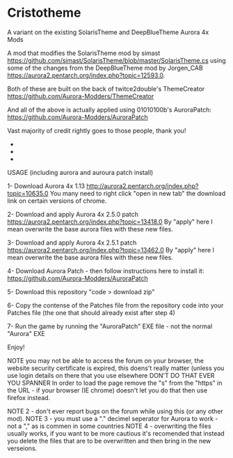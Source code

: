 # Cristotheme
A variant on the existing SolarisTheme and DeepBlueTheme Aurora 4x Mods

A mod that modifies the SolarisTheme mod by simast https://github.com/simast/SolarisTheme/blob/master/SolarisTheme.cs using some of the changes from the DeepBlueTheme mod by Jorgen_CAB https://aurora2.pentarch.org/index.php?topic=12593.0.

Both of these are built on the back of twitce2double's ThemeCreator https://github.com/Aurora-Modders/ThemeCreator

And all of the above is actually applied using 01010100b's AuroraPatch: https://github.com/Aurora-Modders/AuroraPatch

Vast majority of credit rightly goes to those people, thank you!

-
-
-

USAGE (including aurora and auroura patch install) 

1- Download Aurora 4x 1.13 http://aurora2.pentarch.org/index.php?topic=10635.0
You many need to right click "open in new tab" the download link on certain versions of chrome.

2- Download and apply Aurora 4x 2.5.0 patch https://aurora2.pentarch.org/index.php?topic=13418.0
By "apply" here I mean overwrite the base aurora files with these new files.

3- Download and apply Aurora 4x 2.5.1 patch https://aurora2.pentarch.org/index.php?topic=13462.0
By "apply" here I mean overwrite the base aurora files with these new files.

4- Download Aurora Patch - then follow instructions here to install it: https://github.com/Aurora-Modders/AuroraPatch

5- Download this repository "code > download zip" 

6- Copy the contense of the Patches file from the repository code into your Patches file (the one that should already exist after step 4)

7- Run the game by running the "AuroraPatch" EXE file - not the normal "Aurora" EXE

Enjoy! 



NOTE  you may not be able to access the forum on your browser, the website security certificate is expired, this doens't really matter (unless you use login details on there that you use elsewhere DON'T DO THAT EVER YOU SPANNER
In order to load the page remove the "s" from the "https" in the URL - if your browser (IE chrome) doesn't let you do that then use firefox instead. 

NOTE 2 - don't ever report bugs on the forum while using this (or any other mod). 
NOTE 3 - you must use a "." decimel seperator for Aurora to work - not a "," as is commen in some countries 
NOTE 4 - overwriting the files usually works, if you want to be more cautious it's recomended that instead you delete the files that are to be overwritten and then bring in the new verseions. 
